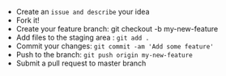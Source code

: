 
- Create an `issue and describe` your idea
- Fork it!
- Create your feature branch: git checkout -b my-new-feature
- Add files to the staging area : `git add .`
- Commit your changes: `git commit -am 'Add some feature'`
- Push to the branch: `git push origin my-new-feature`
- Submit a pull request to master branch

